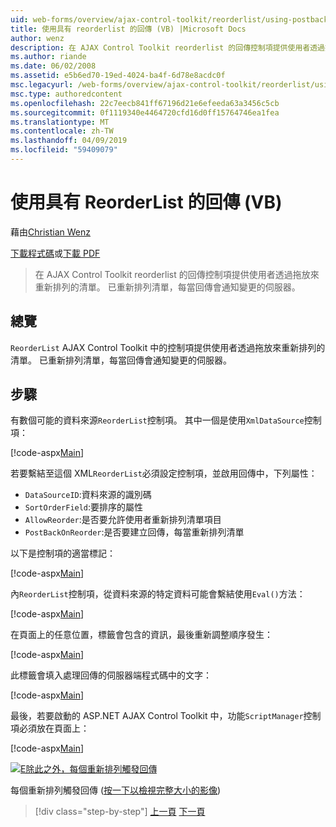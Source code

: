```yaml
---
uid: web-forms/overview/ajax-control-toolkit/reorderlist/using-postbacks-with-reorderlist-vb
title: 使用具有 reorderlist 的回傳 (VB) |Microsoft Docs
author: wenz
description: 在 AJAX Control Toolkit reorderlist 的回傳控制項提供使用者透過拖放來重新排列的清單。 已重新排列清單，每當 po...
ms.author: riande
ms.date: 06/02/2008
ms.assetid: e5b6ed70-19ed-4024-ba4f-6d78e8acdc0f
msc.legacyurl: /web-forms/overview/ajax-control-toolkit/reorderlist/using-postbacks-with-reorderlist-vb
msc.type: authoredcontent
ms.openlocfilehash: 22c7eecb841ff67196d21e6efeeda63a3456c5cb
ms.sourcegitcommit: 0f1119340e4464720cfd16d0ff15764746ea1fea
ms.translationtype: MT
ms.contentlocale: zh-TW
ms.lasthandoff: 04/09/2019
ms.locfileid: "59409079"
---
```

# <a name="using-postbacks-with-reorderlist-vb"></a>使用具有 ReorderList 的回傳 (VB)

藉由[Christian Wenz](https://github.com/wenz)

[下載程式碼](http://download.microsoft.com/download/9/3/f/93f8daea-bebd-4821-833b-95205389c7d0/ReorderList4.vb.zip)或[下載 PDF](http://download.microsoft.com/download/2/d/c/2dc10e34-6983-41d4-9c08-f78f5387d32b/reorderlist4VB.pdf)

> 在 AJAX Control Toolkit reorderlist 的回傳控制項提供使用者透過拖放來重新排列的清單。 已重新排列清單，每當回傳會通知變更的伺服器。


## <a name="overview"></a>總覽

`ReorderList` AJAX Control Toolkit 中的控制項提供使用者透過拖放來重新排列的清單。 已重新排列清單，每當回傳會通知變更的伺服器。

## <a name="steps"></a>步驟

有數個可能的資料來源`ReorderList`控制項。 其中一個是使用`XmlDataSource`控制項：

[!code-aspx[Main](using-postbacks-with-reorderlist-vb/samples/sample1.aspx)]

若要繫結至這個 XML`ReorderList`必須設定控制項，並啟用回傳中，下列屬性：

- `DataSourceID`:資料來源的識別碼
- `SortOrderField`:要排序的屬性
- `AllowReorder`:是否要允許使用者重新排列清單項目
- `PostBackOnReorder`:是否要建立回傳，每當重新排列清單

以下是控制項的適當標記：

[!code-aspx[Main](using-postbacks-with-reorderlist-vb/samples/sample2.aspx)]

內`ReorderList`控制項，從資料來源的特定資料可能會繫結使用`Eval()`方法：

[!code-aspx[Main](using-postbacks-with-reorderlist-vb/samples/sample3.aspx)]

在頁面上的任意位置，標籤會包含的資訊，最後重新調整順序發生：

[!code-aspx[Main](using-postbacks-with-reorderlist-vb/samples/sample4.aspx)]

此標籤會填入處理回傳的伺服器端程式碼中的文字：

[!code-aspx[Main](using-postbacks-with-reorderlist-vb/samples/sample5.aspx)]

最後，若要啟動的 ASP.NET AJAX Control Toolkit 中，功能`ScriptManager`控制項必須放在頁面上：

[!code-aspx[Main](using-postbacks-with-reorderlist-vb/samples/sample6.aspx)]


[![E除此之外，每個重新排列觸發回傳](using-postbacks-with-reorderlist-vb/_static/image2.png)](using-postbacks-with-reorderlist-vb/_static/image1.png)

每個重新排列觸發回傳 ([按一下以檢視完整大小的影像](using-postbacks-with-reorderlist-vb/_static/image3.png))

> [!div class="step-by-step"]
> [上一頁](drag-and-drop-via-reorderlist-cs.md)
> [下一頁](drag-and-drop-via-reorderlist-vb.md)
